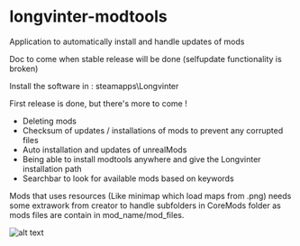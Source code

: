 # longvinter-modtools
Application to automatically install and handle updates of mods

Doc to come when stable release will be done (selfupdate functionality is broken)

Install the software in : steamapps\Longvinter

First release is done, but there's more to come !
  - Deleting mods
  - Checksum of updates / installations of mods to prevent any corrupted files
  - Auto installation and updates of unrealMods
  - Being able to install modtools anywhere and give the Longvinter installation path
  - Searchbar to look for available mods based on keywords

Mods that uses resources (Like minimap which load maps from .png) needs some extrawork from creator to handle subfolders in CoreMods folder as mods files are contain in mod_name/mod_files.

![alt text](https://github.com/tsukasaroot/longvinter-modtools/blob/master/readme-pics/img.png?raw=true)
